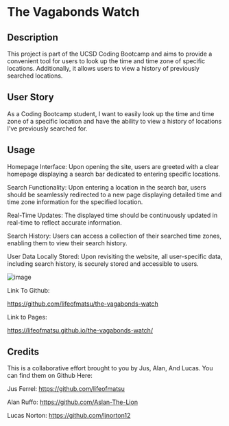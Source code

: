 # The Vagabonds Watch

## Description

This project is part of the UCSD Coding Bootcamp and aims to provide a convenient tool for users to look up the time and time zone of specific locations. Additionally, it allows users to view a history of previously searched locations.

## User Story 

As a Coding Bootcamp student, I want to easily look up the time and time zone of a specific location and have the ability to view a history of locations I've previously searched for.

## Usage

Homepage Interface: Upon opening the site, users are greeted with a clear homepage displaying a search bar dedicated to entering specific locations.

Search Functionality:
 Upon entering a location in the search bar, users should be seamlessly redirected to a new page displaying detailed time and time zone information for the specified location.

Real-Time Updates: 
The displayed time should be continuously updated in real-time to reflect accurate information.

Search History: 
Users can access a collection of their searched time zones, enabling them to view their search history.

User Data Locally Stored: 
Upon revisiting the website, all user-specific data, including search history, is securely stored and accessible to users.

 ![image](https://github.com/lifeofmatsu/the-vagabonds-watch/assets/122134252/18df85e3-579f-4b93-bf08-363ce1e0b260)

Link To Github: 

https://github.com/lifeofmatsu/the-vagabonds-watch

Link to Pages:

https://lifeofmatsu.github.io/the-vagabonds-watch/

## Credits

This is a collaborative effort brought to you by Jus, Alan, And Lucas. You can find them on Github Here:

Jus Ferrel: https://github.com/lifeofmatsu

Alan Ruffo: https://github.com/Aslan-The-Lion

Lucas Norton: https://github.com/ljnorton12



